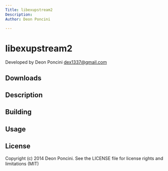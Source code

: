 ```yaml
---
Title: libexupstream2
Description:
Author: Deon Poncini

---
```

libexupstream2
===============

Developed by Deon Poncini <dex1337@gmail.com>

Downloads
---------

Description
-----------

Building
--------

Usage
-----

License
-------
Copyright (c) 2014 Deon Poncini. 
See the LICENSE file for license rights and limitations (MIT)
